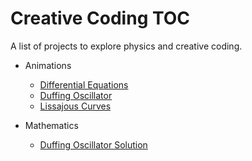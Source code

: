 # Creative Coding TOC

A list of projects to explore physics and creative coding. 

- Animations
  - [Differential Equations](differential-equation-animation/differential-equation-animator.ipynb)
  - [Duffing Oscillator](differential-equation-animation/the-duffing-oscillator.ipynb)
  - [Lissajous Curves](Lissajous-animation/Lissajous_Animation.ipynb)
 
- Mathematics
  - [Duffing Oscillator Solution](differential-equation-animation/duffing-oscillator-solve.ipynb)
